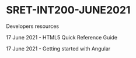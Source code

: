 # SRET-INT200-JUNE2021
Developers resources

17 June 2021 - HTML5 Quick Reference Guide

17 June 2021 - Getting started with Angular
